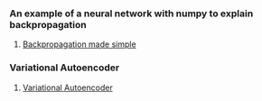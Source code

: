 ### An example of a neural network with numpy to explain backpropagation
1. [Backpropagation made simple](https://github.com/FullSimplify/Examples/blob/master/net_numpy2.ipynb)

### Variational Autoencoder 

1. [Variational Autoencoder](https://github.com/FullSimplify/Examples/blob/master/Introduction%20to%20Variational%20Autoencoders_1.ipynb)
